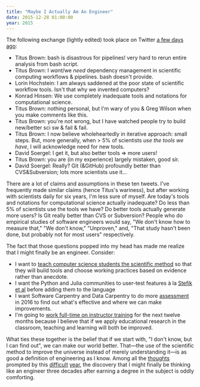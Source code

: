 ```yaml
---
title: "Maybe I Actually Am An Engineer"
date: 2015-12-28 01:00:00
year: 2015
---
```

<p>
  The following exchange (lightly edited) took place on Twitter
  <a href="https://twitter.com/ctitusbrown/status/679795880912760832">a few days ago</a>:
</p>
<ul>
  <li>Titus Brown: bash is disastrous for pipelines! very hard to rerun entire analysis from bash script.</li>
  <li>Titus Brown: I <em>want</em>/we <em>need</em> dependency management in scientific computing workflows &amp; pipelines. bash doesn't provide.</li>
  <li>Lorin Hochstein: I am always saddened at the poor state of scientific workflow tools. Isn't that why we invented computers?</li>
  <li>Konrad Hinsen: We use completely inadequate tools and notations for computational science.</li>
  <li>Titus Brown: nothing personal, but I'm wary of you &amp; Greg Wilson when you make comments like this.</li>
  <li>Titus Brown: you're not wrong, but I have watched people try to build new/better sci sw &amp; fail &amp; fail.</li>
  <li>Titus Brown: I now believe wholeheartedly in iterative approach: small steps. But, more generally, when &gt; 5% of scientists <em>use the tools we have</em>, I will acknowledge need for new tools.</li>
  <li>David Soergel: I get it, but also better tools &rArr; more users!</li>
  <li>Titus Brown: you are (in my experience) largely mistaken, good sir.</li>
  <li>David Soergel: Really? Git (&amp;GitHub) profoundly better than CVS&amp;Subversion; lots more scientists use it...</li>
</ul>
<p>
  There are a lot of claims and assumptions in these ten tweets.
  I've frequently made similar claims (hence Titus's wariness),
  but after working with scientists daily for six years,
  I'm less sure of myself.
  Are today's tools and notations for computational science actually inadequate?
  Do less than 5% of scientists use the tools we have?
  Do better tools actually generate more users?
  Is Git really better than CVS or Subversion?
  People who do empirical studies of software engineers would say,
  "We don't know how to measure that,"
  "We don't know,"
  "Unproven,"
  and, "That study hasn't been done, but probably not for most users" respectively.
</p>
<p>
  The fact that those questions popped into my head
  has made me realize that I might finally be an engineer.
  Consider:
</p>
<ul>
  <li>
    I want to
    <a href="{{'/2014/10/02/a-better-software-engineering-course.html' | relative_url}}">teach computer science students the scientific method</a>
    so that they will build tools and choose working practices based on evidence rather than anecdote.
  </li>
  <li>
    I want the Python and Julia communities to user-test features
    &agrave; la <a href="http://neverworkintheory.org/2014/01/29/stefik-siebert-syntax.html">Stefik et al</a>
    before adding them to the language
  </li>
  <li>
    I want Software Carpentry and Data Carpentry to do more
    <a href="https://software-carpentry.org/blog/2015/12/assessment-update.html">assessment</a>
    in 2016 to find out what's effective and where we can make improvements.
  </li>
  <li>
    I'm going to <a href="https://software-carpentry.org/blog/2015/12/plans-for-2016.html">work full-time on instructor training</a>
    for the next twelve months
    because I believe that if we apply educational research in the classroom,
    teaching and learning will both be improved.
  </li>
</ul>
<p>
  What ties these together is the belief that if we start with,
  "I don't know, but I can find out",
  we can make our world better.
  That&mdash;the use of the scientific method to improve the universe instead of merely understanding it&mdash;is
  as good a definition of engineering as I know.
  Among all the <a href="{{'/2015/12/18/why-i-teach.html' | relative_url}}">thoughts</a>
  prompted by this
  <a href="{{'/2015/09/22/dad.html' | relative_url}}">difficult</a>
  <a href="{{'/2015/11/09/daddy-why-dont-you-ever-laugh.html' | relative_url}}">year</a>,
  the discovery that I might finally be thinking like an engineer
  three decades after earning a degree in the subject
  is oddly comforting.
</p>
